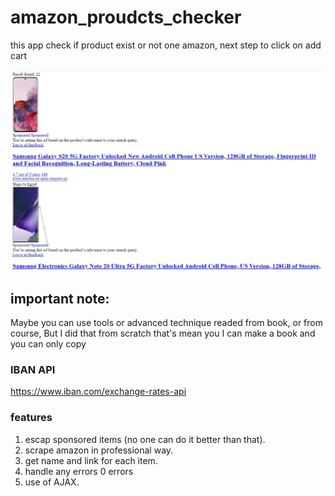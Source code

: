 # amazon_proudcts_checker
this app check if product exist or not one amazon, next step to click on add cart 

<img src='result_found.JPG'>


## important note:
Maybe you can use tools or advanced technique readed from book, or from course, But I did that from scratch that's mean you I can make a book and you can only copy 

### IBAN API 

https://www.iban.com/exchange-rates-api


### features

1. escap sponsored items (no one can do it better than that).
2. scrape amazon in professional way.
3. get name and link for each item.
4. handle any errors 0 errors
5. use of AJAX.
